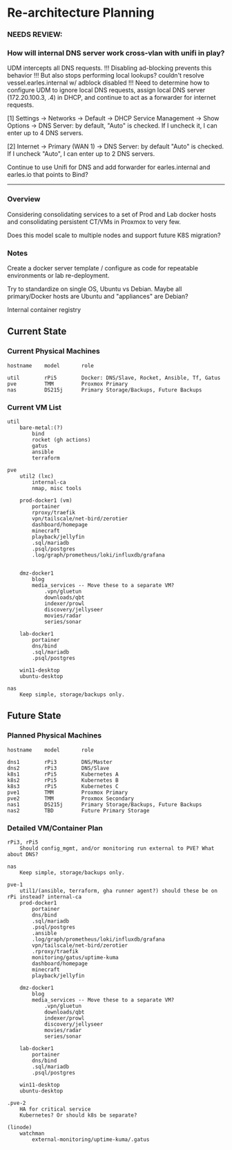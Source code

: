 # Re-architecture Planning

### NEEDS REVIEW:
### How will internal DNS server work cross-vlan with unifi in play?

UDM intercepts all DNS requests. !!! Disabling ad-blocking prevents this behavior !!! But also stops performing local lookups? couldn't resolve vessel.earles.internal w/ adblock disabled !!! Need to determine how to configure UDM to ignore local DNS requests, assign local DNS server (172.20.100.3, .4) in DHCP, and continue to act as a forwarder for internet requests.

[1] Settings -> Networks -> Default -> DHCP Service Management -> Show Options -> DNS Server: by default, "Auto" is checked. If I uncheck it, I can enter up to 4 DNS servers.

[2] Internet -> Primary (WAN 1) -> DNS Server: by default "Auto" is checked. If I uncheck "Auto", I can enter up to 2 DNS servers.

Continue to use Unifi for DNS and add forwarder for earles.internal and earles.io that points to Bind?

---

### Overview
Considering consolidating services to a set of Prod and Lab docker hosts and consolidating persistent CT/VMs in Proxmox to very few.

Does this model scale to multiple nodes and support future K8S migration?

### Notes

Create a docker server template / configure as code for repeatable environments or lab re-deployment.

Try to standardize on single OS, Ubuntu vs Debian. Maybe all primary/Docker hosts are Ubuntu and "appliances" are Debian?

Internal container registry

## Current State

### Current Physical Machines
```
hostname    model       role

util        rPi5        Docker: DNS/Slave, Rocket, Ansible, Tf, Gatus
pve         TMM         Proxmox Primary
nas         DS215j      Primary Storage/Backups, Future Backups
```

### Current VM List
```
util
    bare-metal:(?)
        bind
        rocket (gh actions)
        gatus
        ansible
        terraform

pve
    util2 (lxc)
        internal-ca
        nmap, misc tools

    prod-docker1 (vm)
        portainer
        rproxy/traefik
        vpn/tailscale/net-bird/zerotier
        dashboard/homepage
        minecraft
        playback/jellyfin
        .sql/mariadb
        .psql/postgres
        .log/graph/prometheus/loki/influxdb/grafana


    dmz-docker1
        blog
        media_services -- Move these to a separate VM?
            .vpn/gluetun
            downloads/qbt
            indexer/prowl
            discovery/jellyseer
            movies/radar
            series/sonar

    lab-docker1
        portainer
        dns/bind
        .sql/mariadb
        .psql/postgres

    win11-desktop
    ubuntu-desktop

nas
    Keep simple, storage/backups only.
```


## Future State

### Planned Physical Machines
```
hostname    model       role

dns1        rPi3        DNS/Master
dns2        rPi3        DNS/Slave
k8s1        rPi5        Kubernetes A
k8s2        rPi5        Kubernetes B
k8s3        rPi5        Kubernetes C
pve1        TMM         Proxmox Primary
pve2        TMM         Proxmox Secondary
nas1        DS215j      Primary Storage/Backups, Future Backups
nas2        TBD         Future Primary Storage
```

### Detailed VM/Container Plan
```
rPi3, rPi5
    Should config_mgmt, and/or monitoring run external to PVE? What about DNS?

nas
    Keep simple, storage/backups only.

pve-1
    util1/(ansible, terraform, gha runner agent?) should these be on rPi instead? internal-ca
    prod-docker1
        portainer
        dns/bind
        .sql/mariadb
        .psql/postgres
        .ansible
        .log/graph/prometheus/loki/influxdb/grafana
        vpn/tailscale/net-bird/zerotier
        .rproxy/traefik
        monitoring/gatus/uptime-kuma
        dashboard/homepage
        minecraft
        playback/jellyfin

    dmz-docker1
        blog
        media_services -- Move these to a separate VM?
            .vpn/gluetun
            downloads/qbt
            indexer/prowl
            discovery/jellyseer
            movies/radar
            series/sonar

    lab-docker1
        portainer
        dns/bind
        .sql/mariadb
        .psql/postgres

    win11-desktop
    ubuntu-desktop

.pve-2
    HA for critical service
    Kubernetes? Or should k8s be separate?

(linode)
    watchman
        external-monitoring/uptime-kuma/.gatus
```